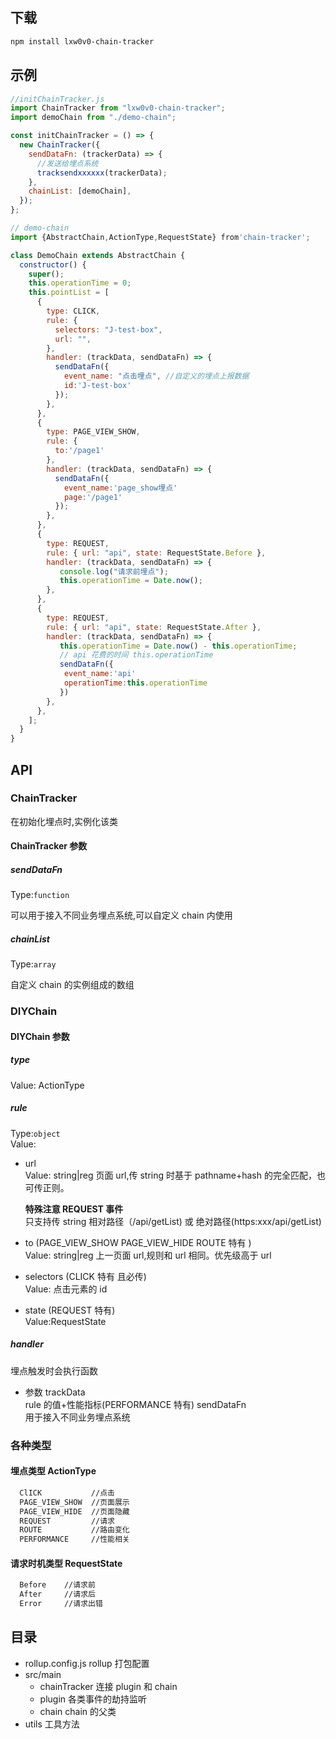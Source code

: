 <!--
 * @LastEditors: lvxianwen
 * @LastEditTime: 2023-05-18 17:51:48
-->

## 下载

```sh
npm install lxw0v0-chain-tracker
```

## 示例

```js
//initChainTracker.js
import ChainTracker from "lxw0v0-chain-tracker";
import demoChain from "./demo-chain";

const initChainTracker = () => {
  new ChainTracker({
    sendDataFn: (trackerData) => {
      //发送给埋点系统
      tracksendxxxxxx(trackerData);
    },
    chainList: [demoChain],
  });
};

// demo-chain
import {AbstractChain,ActionType,RequestState} from'chain-tracker';

class DemoChain extends AbstractChain {
  constructor() {
    super();
    this.operationTime = 0;
    this.pointList = [
      {
        type: CLICK,
        rule: {
          selectors: "J-test-box",
          url: "",
        },
        handler: (trackData, sendDataFn) => {
          sendDataFn({
            event_name: "点击埋点", //自定义的埋点上报数据
            id:'J-test-box'
          });
        },
      },
      {
        type: PAGE_VIEW_SHOW,
        rule: {
          to:'/page1'
        },
        handler: (trackData, sendDataFn) => {
          sendDataFn({
            event_name:'page_show埋点'
            page:'/page1'
          });
        },
      },
      {
        type: REQUEST,
        rule: { url: "api", state: RequestState.Before },
        handler: (trackData, sendDataFn) => {
           console.log("请求前埋点");
           this.operationTime = Date.now();
        },
      },
      {
        type: REQUEST,
        rule: { url: "api", state: RequestState.After },
        handler: (trackData, sendDataFn) => {
           this.operationTime = Date.now() - this.operationTime;
           // api 花费的时间 this.operationTime
           sendDataFn({
            event_name:'api'
            operationTime:this.operationTime
           })
        },
      },
    ];
  }
}
```

## API

### ChainTracker

在初始化埋点时,实例化该类

#### ChainTracker 参数

##### sendDataFn

Type:`function`

可以用于接入不同业务埋点系统,可以自定义 chain 内使用

##### chainList

Type:`array`

自定义 chain 的实例组成的数组

### DIYChain

#### DIYChain 参数

##### type

Value: ActionType

##### rule

Type:`object`  
Value:

- url  
  Value: string|reg
  页面 url,传 string 时基于 pathname+hash 的完全匹配，也可传正则。

  **特殊注意 REQUEST 事件**  
  只支持传 string 相对路径（/api/getList) 或 绝对路径(https:xxx/api/getList)

- to (PAGE_VIEW_SHOW PAGE_VIEW_HIDE ROUTE 特有 )  
  Value: string|reg
  上一页面 url,规则和 url 相同。优先级高于 url

- selectors (CLICK 特有 且必传)  
  Value: 点击元素的 id

- state (REQUEST 特有)  
  Value:RequestState

##### handler

埋点触发时会执行函数

- 参数
  trackData  
   rule 的值+性能指标(PERFORMANCE 特有)
  sendDataFn  
   用于接入不同业务埋点系统

### 各种类型

#### 埋点类型 ActionType

```sh
  ClICK           //点击
  PAGE_VIEW_SHOW  //页面展示
  PAGE_VIEW_HIDE  //页面隐藏
  REQUEST         //请求
  ROUTE           //路由变化
  PERFORMANCE     //性能相关
```

#### 请求时机类型 RequestState

```sh
  Before    //请求前
  After     //请求后
  Error     //请求出错
```

## 目录

- rollup.config.js rollup 打包配置
- src/main
  - chainTracker 连接 plugin 和 chain
  - plugin 各类事件的劫持监听
  - chain chain 的父类
- utils 工具方法
